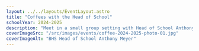 ```yaml
---
layout: ../../layouts/EventLayout.astro
title: "Coffees with the Head of School"
schoolYear: 2024-2025
description: "Meet in a small group setting with Head of School Anthony Meyer, funded faculty and key volunteers. Learn how to get involved."
coverImageSrc: "/src/images/events/coffee-2024-2025-photo-01.jpg"
coverImageAlt: "BHS Head of School Anthony Meyer"
---
```

